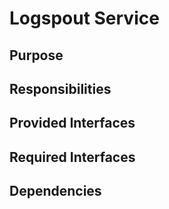# Logspout Service 

## Purpose

## Responsibilities

## Provided Interfaces

## Required Interfaces

## Dependencies
